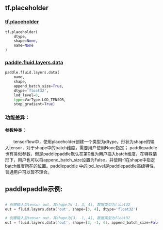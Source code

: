 
## tf.placeholder

### [tf.placeholder](https://www.tensorflow.org/api_docs/python/tf/placeholder)
``` python
tf.placeholder(
    dtype,
    shape=None,
    name=None
)
```

### [paddle.fluid.layers.data](http://paddlepaddle.org/documentation/docs/zh/1.2/api_cn/layers_cn.html#cn-api-fluid-layers-data)
``` python
paddle.fluid.layers.data(
    name, 
    shape, 
    append_batch_size=True, 
    dtype='float32', 
    lod_level=0, 
    type=VarType.LOD_TENSOR, 
    stop_gradient=True)
```

### 功能差异：
#### 参数种类：
&#160; &#160; &#160; &#160;tensorflow中，使用placeholder创建一个类型为dtype，形状为shape的输入tensor，对于shape中的batch维度，需要用户使用None指定；
paddlepaddle也有类似参数，但是paddlepaddle默认在第0维为用户插入batch维度，在特殊情形下，用户也可以将append_batch_size设置为False，并使用-1在shape中指定
batch维度所在的位置。paddlepaddle
中的lod_level是paddlepaddle高级特性，普通用户可以暂不理会。


## paddlepaddle示例:
```python

# 创建输入型tensor out，其shape为[-1, 3, 4], 数据类型为float32
out = fluid.layers.data('out', shape=[3, 4], dtype='float32')

# 创建输入型tensor out，其shape为[3, -1, 4], 数据类型为float32
out = fluid.layers.data('out', shape=[3, -1, 4], append_batch_size=False, dtype='float32')
```

